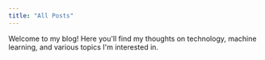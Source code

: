```yaml
---
title: "All Posts"
---
```


Welcome to my blog! Here you'll find my thoughts on technology, machine learning, and various topics I'm interested in.




